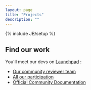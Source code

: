 ```yaml
---
layout: page
title: "Projects"
description: ""
---
```

{% include JB/setup %}


## Find our work

You'll meet our devs on [Launchpad](https://launchpad.net) :

+ [Our community reviewer team](https://launchpad.net/~openerp-community-reviewer)
+ [All our participation](https://launchpad.net/~openerp-community-reviewer/+participation)
+ [Official Community Documentation](https://doc.openerp.com/contribute/02_working_in_teams/)
    
